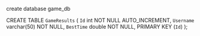 create database game_db

CREATE TABLE `GameResults` (
  `Id` int NOT NULL AUTO_INCREMENT,
  `Username` varchar(50) NOT NULL,
  `BestTime` double NOT NULL,
  PRIMARY KEY (`Id`)
);
